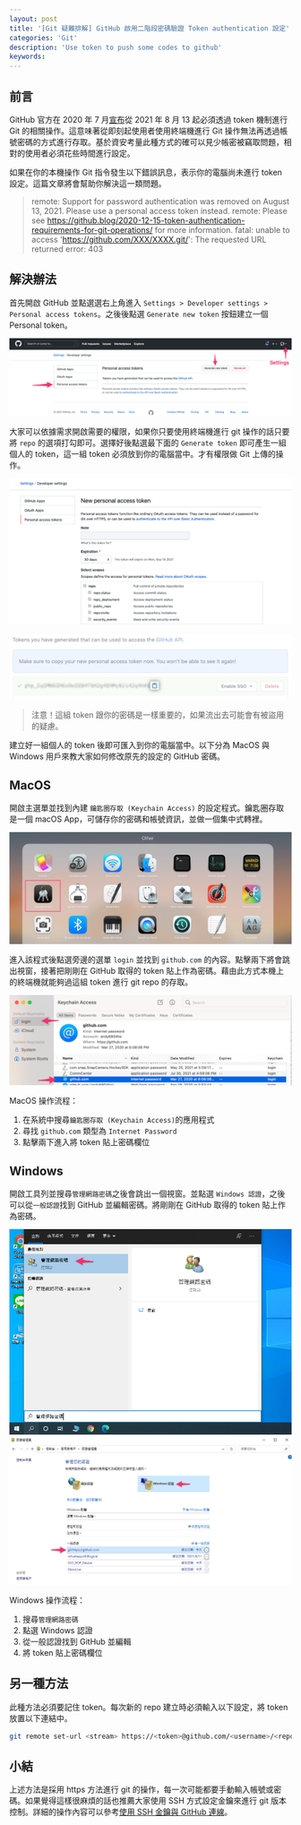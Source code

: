 ```yaml
---
layout: post
title: '[Git 疑難排解] GitHub 啟用二階段密碼驗證 Token authentication 設定'
categories: 'Git'
description: 'Use token to push some codes to github'
keywords: 
---
```


## 前言
GitHub 官方在 2020 年 7 月[宣布](https://github.blog/2020-12-15-token-authentication-requirements-for-git-operations/)從 2021 年 8 月 13 起必須透過 token 機制進行 Git 的相關操作。這意味著從即刻起使用者使用終端機進行 Git 操作無法再透過帳號密碼的方式進行存取。基於資安考量此種方式的確可以見少帳密被竊取問題，相對的使用者必須花些時間進行設定。

如果在你的本機操作 Git 指令發生以下錯誤訊息，表示你的電腦尚未進行 token 設定。這篇文章將會幫助你解決這一類問題。


> remote: Support for password authentication was removed on August 13, 2021. Please use a personal access token instead.
remote: Please see https://github.blog/2020-12-15-token-authentication-requirements-for-git-operations/ for more information.
fatal: unable to access 'https://github.com/XXX/XXXX.git/': The requested URL returned error: 403


## 解決辦法
首先開啟 GitHub 並點選選右上角進入 `Settings > Developer settings > Personal access tokens`。之後後點選 `Generate new token` 按鈕建立一個 Personal token。

![](/images/posts/git/2021/img1100814-1.png)

大家可以依據需求開啟需要的權限，如果你只要使用終端機進行 git 操作的話只要將 `repo` 的選項打勾即可。選擇好後點選最下面的 `Generate token` 即可產生一組個人的 token，這一組 token 必須放到你的電腦當中。才有權限做 Git 上傳的操作。

![](/images/posts/git/2021/img1100814-2.png)

![](/images/posts/git/2021/img1100814-4.png)

> 注意！這組 token 跟你的密碼是一樣重要的，如果流出去可能會有被盜用的疑慮。


建立好一組個人的 token 後即可匯入到你的電腦當中。以下分為 MacOS 與 Windows 用戶來教大家如何修改原先的設定的 GitHub 密碼。

## MacOS 
開啟主選單並找到內建 `鑰匙圈存取 (Keychain Access)` 的設定程式。鑰匙圈存取是一個 macOS App，可儲存你的密碼和帳號資訊，並做一個集中式轉裡。

![](/images/posts/git/2021/img1100814-3.png)

進入該程式後點選旁邊的選單 `login` 並找到 `github.com` 的內容。點擊兩下將會跳出視窗，接著把剛剛在 GitHub 取得的 token 貼上作為密碼。藉由此方式本機上的終端機就能夠過這組 token 進行 git repo 的存取。

![](/images/posts/git/2021/img1100814-5.png)

MacOS 操作流程：
1. 在系統中搜尋`鑰匙圈存取 (Keychain Access)`的應用程式
2. 尋找 `github.com` 類型為 `Internet Password`
3. 點擊兩下進入將 token 貼上密碼欄位

## Windows
開啟工具列並搜尋`管理網路密碼`之後會跳出一個視窗。並點選 `Windows 認證`，之後可以從`一般認證`找到 GitHub 並編輯密碼。將剛剛在 GitHub 取得的 token 貼上作為密碼。

![](/images/posts/git/2021/img1100814-6.png)
![](/images/posts/git/2021/img1100814-7.png)

Windows 操作流程：
1. 搜尋`管理網路密碼`
2. 點選 Windows 認證
3. 從一般認證找到 GitHub 並編輯
4. 將 token 貼上密碼欄位

## 另一種方法
此種方法必須要記住 token。每次新的 repo 建立時必須輸入以下設定，將 token 放置以下連結中。

```sh
git remote set-url <stream> https://<token>@github.com/<username>/<repo>
```

## 小結
上述方法是採用 https 方法進行 git 的操作，每一次可能都要手動輸入帳號或密碼。如果覺得這樣很麻煩的話也推薦大家使用 SSH 方式設定金鑰來進行 git 版本控制。詳細的操作內容可以參考[使用 SSH 金鑰與 GitHub 連線](https://andy6804tw.github.io/2018/03/22/github-ssh/)。
